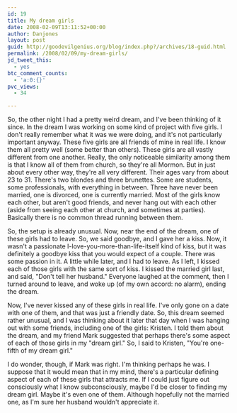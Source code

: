 ```yaml
---
id: 19
title: My dream girls
date: 2008-02-09T13:11:52+00:00
author: Danjones
layout: post
guid: http://goodevilgenius.org/blog/index.php?/archives/18-guid.html
permalink: /2008/02/09/my-dream-girls/
jd_tweet_this:
  - yes
btc_comment_counts:
  - 'a:0:{}'
pvc_views:
  - 34

---
```

So, the other night I had a pretty weird dream, and I've been thinking of it since. In the dream I was working on some kind of project with five girls. I don't really remember what it was we were doing, and it's not particularly important anyway. These five girls are all friends of mine in real life. I know them all pretty well (some better than others). These girls are all vastly different from one another. Really, the only noticeable similarity among them is that I know all of them from church, so they're all Mormon. But in just about every other way, they're all very different. Their ages vary from about 23 to 31. There's two blondes and three brunettes. Some are students, some professionals, with everything in between. Three have never been married, one is divorced, one is currently married. Most of the girls know each other, but aren't good friends, and never hang out with each other (aside from seeing each other at church, and sometimes at parties). Basically there is no common thread running between them.

So, the setup is already unusual. Now, near the end of the dream, one of these girls had to leave. So, we said goodbye, and I gave her a kiss. Now, it wasn't a passionate I-love-you-more-than-life-itself kind of kiss, but it was definitely a goodbye kiss that you would expect of a couple. There was some passion in it. A little while later, and I had to leave. As I left, I kissed each of those girls with the same sort of kiss. I kissed the married girl last, and said, "Don't tell her husband." Everyone laughed at the comment, then I turned around to leave, and woke up (of my own accord: no alarm), ending the dream.

Now, I've never kissed any of these girls in real life. I've only gone on a date with one of them, and that was just a friendly date. So, this dream seemed rather unusual, and I was thinking about it later that day when I was hanging out with some friends, including one of the girls: Kristen. I told them about the dream, and my friend Mark suggested that perhaps there's some aspect of each of those girls in my "dream girl." So, I said to Kristen, "You're one-fifth of my dream girl."

I do wonder, though, if Mark was right. I'm thinking perhaps he was. I suppose that it would mean that in my mind, there's a particular defining aspect of each of these girls that attracts me. If I could just figure out consciously what I know subconsciously, maybe I'd be closer to finding my dream girl. Maybe it's even one of them. Although hopefully not the married one, as I'm sure her husband wouldn't appreciate it.
